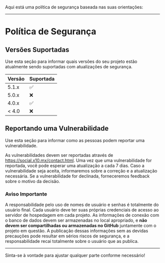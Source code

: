 Aqui está uma política de segurança baseada nas suas orientações:

---

# Política de Segurança

## Versões Suportadas

Use esta seção para informar quais versões do seu projeto estão atualmente sendo suportadas com atualizações de segurança.

| Versão | Suportada          |
| ------- | ------------------ |
| 5.1.x   | :white_check_mark: |
| 5.0.x   | :x:                |
| 4.0.x   | :white_check_mark: |
| < 4.0   | :x:                |

## Reportando uma Vulnerabilidade

Use esta seção para informar como as pessoas podem reportar uma vulnerabilidade.

As vulnerabilidades devem ser reportadas através de https://social.x10.mx/contact.html. Uma vez que uma vulnerabilidade for reportada, você pode esperar uma atualização a cada 7 dias. Caso a vulnerabilidade seja aceita, informaremos sobre a correção e a atualização necessária. Se a vulnerabilidade for declinada, forneceremos feedback sobre o motivo da decisão.

### Aviso Importante

A responsabilidade pelo uso de nomes de usuário e senhas é totalmente do usuário final. Cada usuário deve ter suas próprias credenciais de acesso ao servidor de hospedagem em cada projeto. As informações de conexão com o banco de dados devem ser armazenadas no local apropriado, e **não devem ser compartilhadas ou armazenadas no GitHub** juntamente com o projeto em questão. A publicação dessas informações sem as devidas precauções pode resultar em sérios riscos de segurança, e a responsabilidade recai totalmente sobre o usuário que as publica.

--- 

Sinta-se à vontade para ajustar qualquer parte conforme necessário!
